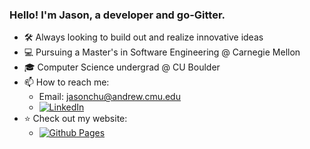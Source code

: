 ### Hello! I'm Jason, a developer and go-Gitter.

- 🛠️ Always looking to build out and realize innovative ideas
- 💻 Pursuing a Master's in Software Engineering @ Carnegie Mellon
- 🎓 Computer Science undergrad @ CU Boulder
- 📫 How to reach me:
  - Email: jasonchu@andrew.cmu.edu
  - [![LinkedIn](https://img.shields.io/badge/linkedin-%230077B5.svg?style=for-the-badge&logo=linkedin&logoColor=white)](https://www.linkedin.com/in/usjchung/)
- ⭐ Check out my website:
  - [![Github Pages](https://img.shields.io/badge/github%20pages-121013?style=for-the-badge&logo=github&logoColor=white)](https://jaesunee.github.io/)

<!--
**Jaesunee/Jaesunee** is a ✨ _special_ ✨ repository because its `README.md` (this file) appears on your GitHub profile.

Here are some ideas to get you started:

- 🔭 I’m currently working on ...
- 🌱 I’m currently learning ...
- 👯 I’m looking to collaborate on ...
- 🤔 I’m looking for help with ...
- 💬 Ask me about ...
- 📫 How to reach me: ...
- 😄 Pronouns: ...
- ⚡ Fun fact: ...
-->
